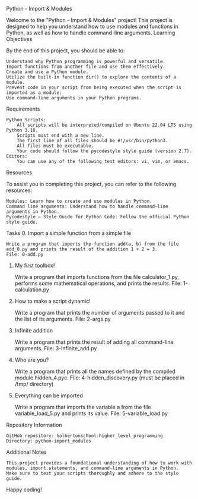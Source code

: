 Python - Import & Modules

Welcome to the "Python - Import & Modules" project! This project is designed to help you understand how to use modules and functions in Python, as well as how to handle command-line arguments.
Learning Objectives

By the end of this project, you should be able to:

    Understand why Python programming is powerful and versatile.
    Import functions from another file and use them effectively.
    Create and use a Python module.
    Utilize the built-in function dir() to explore the contents of a module.
    Prevent code in your script from being executed when the script is imported as a module.
    Use command-line arguments in your Python programs.

Requirements

    Python Scripts:
        All scripts will be interpreted/compiled on Ubuntu 22.04 LTS using Python 3.10.
        Scripts must end with a new line.
        The first line of all files should be #!/usr/bin/python3.
        All files must be executable.
        Your code should follow the pycodestyle style guide (version 2.7).
    Editors:
        You can use any of the following text editors: vi, vim, or emacs.

Resources

To assist you in completing this project, you can refer to the following resources:

    Modules: Learn how to create and use modules in Python.
    Command line arguments: Understand how to handle command-line arguments in Python.
    Pycodestyle – Style Guide for Python Code: Follow the official Python style guide.

Tasks
0. Import a simple function from a simple file

    Write a program that imports the function add(a, b) from the file add_0.py and prints the result of the addition 1 + 2 = 3.
    File: 0-add.py

1. My first toolbox!

    Write a program that imports functions from the file calculator_1.py, performs some mathematical operations, and prints the results.
    File: 1-calculation.py

2. How to make a script dynamic!

    Write a program that prints the number of arguments passed to it and the list of its arguments.
    File: 2-args.py

3. Infinite addition

    Write a program that prints the result of adding all command-line arguments.
    File: 3-infinite_add.py

4. Who are you?

    Write a program that prints all the names defined by the compiled module hidden_4.pyc.
    File: 4-hidden_discovery.py (must be placed in /tmp/ directory)

5. Everything can be imported

    Write a program that imports the variable a from the file variable_load_5.py and prints its value.
    File: 5-variable_load.py

Repository Information

    GitHub repository: holbertonschool-higher_level_programming
    Directory: python-import_modules

Additional Notes

    This project provides a foundational understanding of how to work with modules, import statements, and command-line arguments in Python.
    Make sure to test your scripts thoroughly and adhere to the style guide.

Happy coding!